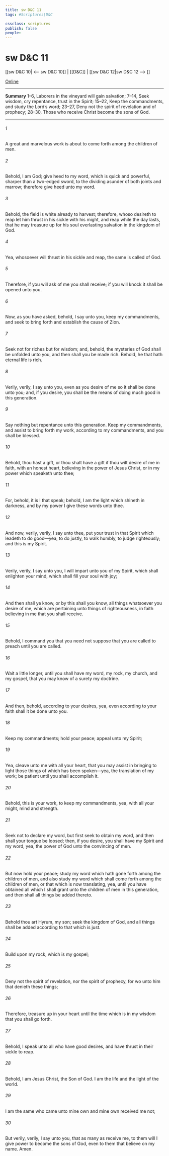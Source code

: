 ```yaml
---
title: sw D&C 11
tags: #Scriptures\D&C

cssclass: scriptures
publish: false
people:
---
```


# sw D&C 11
[[sw D&C 10| <-- sw D&C 10]] | [[D&C]] | [[sw D&C 12|sw D&C 12 --> ]]

[Online](https://churchofjesuschrist.org/study/scriptures/dc-testament/dc/11?lang=eng)

---
__Summary__
1–6, Laborers in the vineyard will gain salvation; 7–14, Seek wisdom, cry repentance, trust in the Spirit; 15–22, Keep the commandments, and study the Lord’s word; 23–27, Deny not the spirit of revelation and of prophecy; 28–30, Those who receive Christ become the sons of God.

---
###### 1 
A great and marvelous work is about to come forth among the children of men.

###### 2 
Behold, I am God; give heed to my word, which is quick and powerful, sharper than a two-edged sword, to the dividing asunder of both joints and marrow; therefore give heed unto my word.

###### 3 
Behold, the field is white already to harvest; therefore, whoso desireth to reap let him thrust in his sickle with his might, and reap while the day lasts, that he may treasure up for his soul everlasting salvation in the kingdom of God.

###### 4 
Yea, whosoever will thrust in his sickle and reap, the same is called of God.

###### 5 
Therefore, if you will ask of me you shall receive; if you will knock it shall be opened unto you.

###### 6 
Now, as you have asked, behold, I say unto you, keep my commandments, and seek to bring forth and establish the cause of Zion.

###### 7 
Seek not for riches but for wisdom; and, behold, the mysteries of God shall be unfolded unto you, and then shall you be made rich. Behold, he that hath eternal life is rich.

###### 8 
Verily, verily, I say unto you, even as you desire of me so it shall be done unto you; and, if you desire, you shall be the means of doing much good in this generation.

###### 9 
Say nothing but repentance unto this generation. Keep my commandments, and assist to bring forth my work, according to my commandments, and you shall be blessed.

###### 10 
Behold, thou hast a gift, or thou shalt have a gift if thou wilt desire of me in faith, with an honest heart, believing in the power of Jesus Christ, or in my power which speaketh unto thee;

###### 11 
For, behold, it is I that speak; behold, I am the light which shineth in darkness, and by my power I give these words unto thee.

###### 12 
And now, verily, verily, I say unto thee, put your trust in that Spirit which leadeth to do good—yea, to do justly, to walk humbly, to judge righteously; and this is my Spirit.

###### 13 
Verily, verily, I say unto you, I will impart unto you of my Spirit, which shall enlighten your mind, which shall fill your soul with joy;

###### 14 
And then shall ye know, or by this shall you know, all things whatsoever you desire of me, which are pertaining unto things of righteousness, in faith believing in me that you shall receive.

###### 15 
Behold, I command you that you need not suppose that you are called to preach until you are called.

###### 16 
Wait a little longer, until you shall have my word, my rock, my church, and my gospel, that you may know of a surety my doctrine.

###### 17 
And then, behold, according to your desires, yea, even according to your faith shall it be done unto you.

###### 18 
Keep my commandments; hold your peace; appeal unto my Spirit;

###### 19 
Yea, cleave unto me with all your heart, that you may assist in bringing to light those things of which has been spoken—yea, the translation of my work; be patient until you shall accomplish it.

###### 20 
Behold, this is your work, to keep my commandments, yea, with all your might, mind and strength.

###### 21 
Seek not to declare my word, but first seek to obtain my word, and then shall your tongue be loosed; then, if you desire, you shall have my Spirit and my word, yea, the power of God unto the convincing of men.

###### 22 
But now hold your peace; study my word which hath gone forth among the children of men, and also study my word which shall come forth among the children of men, or that which is now translating, yea, until you have obtained all which I shall grant unto the children of men in this generation, and then shall all things be added thereto.

###### 23 
Behold thou art Hyrum, my son; seek the kingdom of God, and all things shall be added according to that which is just.

###### 24 
Build upon my rock, which is my gospel;

###### 25 
Deny not the spirit of revelation, nor the spirit of prophecy, for wo unto him that denieth these things;

###### 26 
Therefore, treasure up in your heart until the time which is in my wisdom that you shall go forth.

###### 27 
Behold, I speak unto all who have good desires, and have thrust in their sickle to reap.

###### 28 
Behold, I am Jesus Christ, the Son of God. I am the life and the light of the world.

###### 29 
I am the same who came unto mine own and mine own received me not;

###### 30 
But verily, verily, I say unto you, that as many as receive me, to them will I give power to become the sons of God, even to them that believe on my name. Amen.

